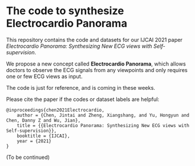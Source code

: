 # The code to synthesize Electrocardio Panorama

This repository contains the code and datasets for our IJCAI 2021 paper *Electrocardio Panorama: Synthesizing New ECG views with Self-supervision*.

We propose a new concept called **Electrocardio Panorama**, which allows doctors to observe the ECG signals from any viewpoints and only requires one or few ECG views as input.

The code is just for reference, and is coming in these weeks.

Please cite the paper if the codes or dataset labels are helpful:

    @inproceedings{chen2021Electrocardio,
        author = {Chen, Jintai and Zheng, Xiangshang, and Yu, Hongyun and Chen, Danny Z and Wu, Jian},
        title = {{Electrocardio Panorama: Synthesizing New ECG views with Self-supervision}},
        booktitle = {IJCAI},
        year = {2021}
    }

(To be continued)
